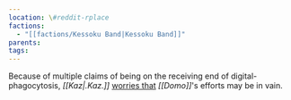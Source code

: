 ```yaml
---
location: \#reddit-rplace
factions:
  - "[[factions/Kessoku Band|Kessoku Band]]"
parents: 
tags: 
---
```

Because of multiple claims of being on the receiving end of digital-phagocytosis, *[[Kaz|.Kaz.]]* [worries that](https://discord.com/channels/1093664259273130084/1131230952119615600/1131578264129916968) *[[Domo]]*'s efforts may be in vain.
